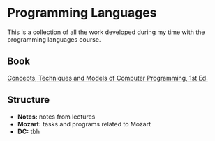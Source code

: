 # Programming Languages

This is a collection of all the work developed during my time with the programming languages course.

## Book

[Concepts, Techniques and Models of Computer Programming, 1st Ed.](http://aleteya.cs.buap.mx/~jlavalle/papers/books_on_line/MIT.Press.Concepts.Techniques.and.Models.of.Computer.Programming.eBook-DDU.pdf)

## Structure

- **Notes:** notes from lectures
- **Mozart:** tasks and programs related to Mozart
- **DC:** tbh